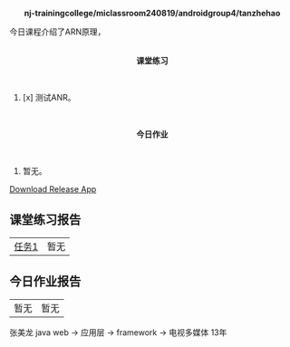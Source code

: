 <div>
    <p align="center">
        <strong>nj-trainingcollege/miclassroom240819/androidgroup4/tanzhehao</strong>
        <br>
    </p>
    今日课程介绍了ARN原理，
    <br><br>
    <p align="center"><strong>课堂练习</strong></p>
    <br>
</div>

1. [x] 测试ANR。

<div>
    <br>
    <p align="center"><strong>今日作业</strong></p>
    <br>
</div>

1. 暂无。

<div>
    <a href="app/release/app-release.apk?inline=false">Download Release App</a>
    <br>
</div>

## 课堂练习报告

|                          |      |
| ------------------------ | ---- |
| [任务1](Day10-Train1.md) | 暂无 |

## 今日作业报告

|      |      |
| ---- | ---- |
| 暂无 | 暂无 |

张美龙
java web -> 应用层 -> framework -> 电视多媒体
13年
